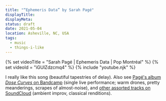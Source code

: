 ```yaml
---
title: "“Ephemeris Data” by Sarah Pagé"
displayTitle:
displayMeta:
status: draft
date: 2021-05-04
location: Asheville, NC, USA
tags:
  - music
  - things-i-like
---
```

{% set videoTitle = "Sarah Pagé | Ephemeris Data | Pop Montréal" %}
{% set videoId = "iGUlZdzcmq4" %}
{% include "youtube.njk" %}

I really like this song (beautiful tapestries of delay). Also see [Pagé's album *Dose Curves* on Bandcamp](https://sarahpage.bandcamp.com/album/dose-curves-2) (single live performance; warm drones, pretty meanderings, scrapes of almost-noise), and [other assorted tracks on SoundCloud](https://soundcloud.com/sarahpageharp) (ambient improv, classical renditions).
